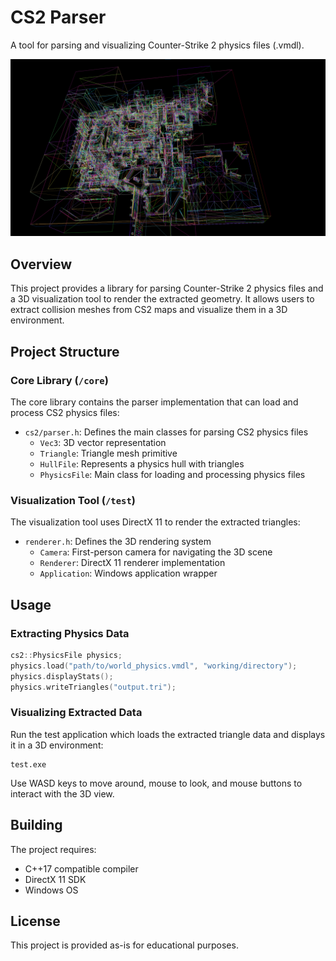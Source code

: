 # CS2 Parser

A tool for parsing and visualizing Counter-Strike 2 physics files (.vmdl).

![CS2 Parser Visualization](pictures/image.png)

## Overview

This project provides a library for parsing Counter-Strike 2 physics files and a 3D visualization tool to render the extracted geometry. It allows users to extract collision meshes from CS2 maps and visualize them in a 3D environment.

## Project Structure

### Core Library (`/core`)

The core library contains the parser implementation that can load and process CS2 physics files:

- `cs2/parser.h`: Defines the main classes for parsing CS2 physics files
  - `Vec3`: 3D vector representation
  - `Triangle`: Triangle mesh primitive
  - `HullFile`: Represents a physics hull with triangles
  - `PhysicsFile`: Main class for loading and processing physics files

### Visualization Tool (`/test`)

The visualization tool uses DirectX 11 to render the extracted triangles:

- `renderer.h`: Defines the 3D rendering system
  - `Camera`: First-person camera for navigating the 3D scene
  - `Renderer`: DirectX 11 renderer implementation
  - `Application`: Windows application wrapper

## Usage

### Extracting Physics Data

```cpp
cs2::PhysicsFile physics;
physics.load("path/to/world_physics.vmdl", "working/directory");
physics.displayStats();
physics.writeTriangles("output.tri");
```

### Visualizing Extracted Data

Run the test application which loads the extracted triangle data and displays it in a 3D environment:

```
test.exe
```

Use WASD keys to move around, mouse to look, and mouse buttons to interact with the 3D view.

## Building

The project requires:
- C++17 compatible compiler
- DirectX 11 SDK
- Windows OS

## License

This project is provided as-is for educational purposes.
